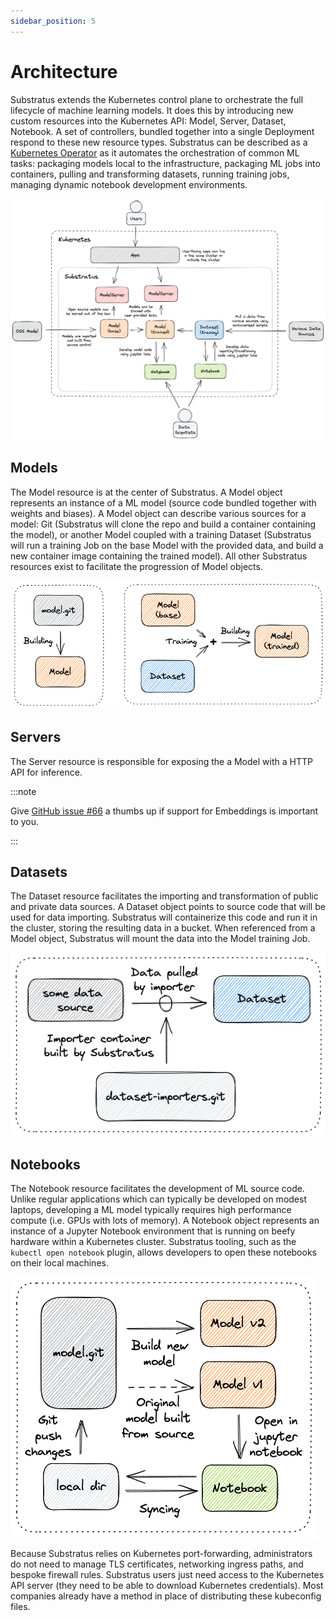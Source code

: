 ```yaml
---
sidebar_position: 5
---
```


# Architecture

<!-- THE MARKDOWN (.md) FILE IS GENERATED FROM THE NOTEBOOK (.ipynb) FILE -->

Substratus extends the Kubernetes control plane to orchestrate the full lifecycle
of machine learning models. It does this by introducing new custom resources
into the Kubernetes API: Model, Server, Dataset, Notebook. A set of controllers,
bundled together into a single Deployment respond to these new resource types.
Substratus can be described as a
[Kubernetes Operator](https://kubernetes.io/docs/concepts/extend-kubernetes/operator/)
as it automates the orchestration of common ML tasks: packaging models local to
the infrastructure, packaging ML jobs into containers, pulling and transforming
datasets, running training jobs, managing dynamic notebook development environments.

<img src="/img/diagrams/high-level-architecture.excalidraw.png"></img>

## Models

The Model resource is at the center of Substratus. A Model object represents an instance of a ML model (source code bundled together with weights and biases). A Model object can describe various sources for a model: Git (Substratus will clone the repo and build a container containing the model), or another Model coupled with a training Dataset (Substratus will run a training Job on the base Model with the provided data, and build a new container image containing the trained model). All other Substratus resources exist to facilitate the progression of Model objects.

<img src="/img/diagrams/model-architecture.excalidraw.png"></img>



## Servers

The Server resource is responsible for exposing the a Model with a HTTP API for inference.

:::note

Give [GitHub issue #66](https://github.com/substratusai/substratus/issues/66) a thumbs up if support for Embeddings is important to you.

:::

## Datasets

The Dataset resource facilitates the importing and transformation of public and private data sources. A Dataset object points to source code that will be used for data importing. Substratus will containerize this code and run it in the cluster, storing the resulting data in a bucket. When referenced from a Model object, Substratus will mount the data into the Model training Job.

<img src="/img/diagrams/dataset-architecture.excalidraw.png"></img>

## Notebooks

The Notebook resource facilitates the development of ML source code. Unlike regular applications which can typically be developed on modest laptops, developing a ML model typically requires high performance compute (i.e. GPUs with lots of memory). A Notebook object represents an instance of a Jupyter Notebook environment that is running on beefy hardware within a Kubernetes cluster. Substratus tooling, such as the `kubectl open notebook` plugin, allows developers to open these notebooks on their local machines.

<img src="/img/diagrams/notebook-architecture.excalidraw.png"></img>

Because Substratus relies on Kubernetes port-forwarding, administrators do not need to manage TLS certificates, networking ingress paths, and bespoke firewall rules. Substratus users just need access to the Kubernetes API server (they need to be able to download Kubernetes credentials). Most companies already have a method in place of distributing these kubeconfig files.



